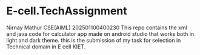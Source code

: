 # E-cell.TechAssignment
Nirnay Mathur
CSE(AIML)
202501100400230
This repo contains the xml and java code for calculator app made on android studio that works both in light and dark theme.
this is the submission of my task for selection in Technical domain in E cell KIET.

